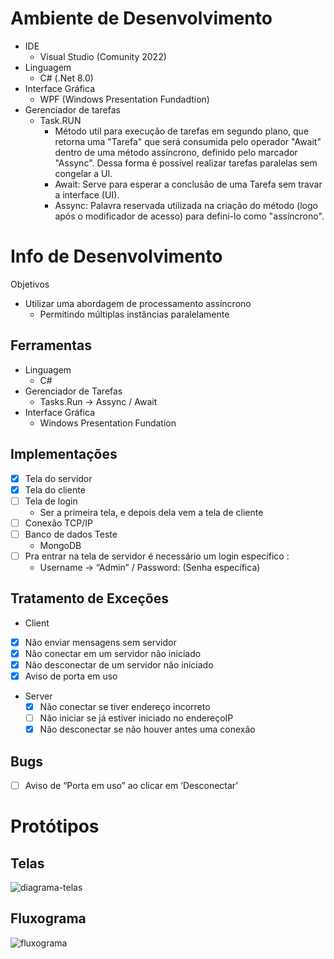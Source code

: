# Ambiente de Desenvolvimento
- IDE
  - Visual Studio (Comunity 2022)
- Linguagem
  - C# (.Net 8.0)
- Interface Gráfica
  - WPF (Windows Presentation Fundadtion)
- Gerenciador de tarefas
  - Task.RUN
    - Método util para execução de tarefas em segundo plano, que retorna uma "Tarefa" que será consumida pelo operador "Await" dentro de uma método assíncrono, definido pelo marcador "Assync". Dessa forma é possível realizar tarefas paralelas sem congelar a UI.
    - Await: Serve para esperar a conclusão de uma Tarefa sem travar a interface (UI).
    - Assync: Palavra reservada utilizada na criação do método (logo após o modificador de acesso) para defini-lo como "assíncrono".

# Info de Desenvolvimento
Objetivos

- Utilizar uma abordagem de processamento assíncrono
    - Permitindo múltiplas instâncias paralelamente

## Ferramentas

- Linguagem
    - C#
- Gerenciador de Tarefas
    - Tasks.Run → Assync / Await
- Interface Gráfica
    - Windows Presentation Fundation

## Implementações

- [x]  Tela do servidor
- [x]  Tela do cliente
- [ ]  Tela de login
    - Ser a primeira tela, e depois dela vem a tela de cliente
- [ ]  Conexão TCP/IP
- [ ]  Banco de dados Teste
    - MongoDB
- [ ]  Pra entrar na tela de servidor é necessário um login específico :
    - Username → “Admin” / Password: (Senha específica)

## Tratamento de Exceções

- Client
- [x]  Não enviar mensagens sem servidor
- [x]  Não conectar em um servidor não iniciado
- [x]  Não desconectar de um servidor não iniciado
- [x]  Aviso de porta em uso
  
- Server
    - [x]  Não conectar se tiver endereço incorreto
    - [ ]  Não iniciar se já estiver iniciado no endereçoIP
    - [x]  Não desconectar se não houver antes uma conexão

## Bugs

- [ ]  Aviso de “Porta em uso” ao clicar em ‘Desconectar’

# Protótipos

## Telas
![diagrama-telas](https://github.com/user-attachments/assets/c71ac521-e9d3-4e86-aa66-9ba6101a5df4)

## Fluxograma
![fluxograma](https://github.com/user-attachments/assets/8c23c4d6-ee36-4ca2-ba0c-a72d9e7436bc)


